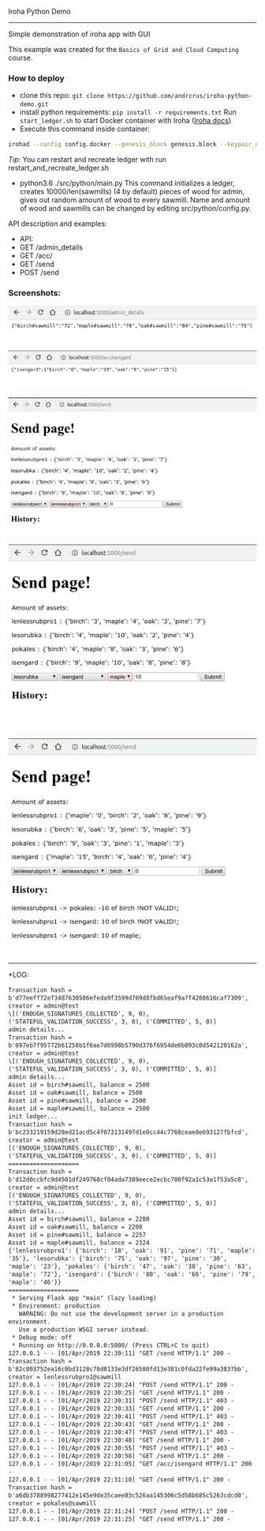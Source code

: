 Iroha Python Demo


******
Simple demonstration of iroha app with GUI

This example was created for the `Basics of Grid and Cloud Computing` course.

### How to deploy
* clone this repo: `git clone https://github.com/andrcrus/iroha-python-demo.git`
* install python requirements: `pip install -r requirements.txt`
Run `start_ledger.sh` to start Docker container with Iroha ([Iroha docs](https://iroha.readthedocs.io/en/latest/getting_started/index.html))
* Execute this command inside container:
```sh
irohad --config config.docker --genesis_block genesis.block --keypair_name node0 --overwrite_ledger
```
*Tip:* You can restart and recreate ledger with run restart_and_recreate_ledger.sh
* python3.6 ./src/python/main.py
This command initializes a ledger, creates 10000/len(sawmills) (4 by default) pieces of wood for admin, gives out random amount of wood to every sawmill. Name and amount of wood and sawmills can be changed by editing src/python/config.py. 

API description and examples:
* API:
*   GET /admin_details
*   GET /acc/<account>
*   GET /send
*   POST /send

### Screenshots:
![GET /admin_details](pictures/admin_details.png)

![GET /acc/<account>](pictures/account_info.png)

![GET /send](pictures/send_page.png)

![POST /send](pictures/try_to_send_maple.png)

![Some iters on send page](pictures/some_iters.png)

***
*LOG:

```
Transaction hash = b'd77eeff72ef3487630506efeda9f3599d769d8fbd65eaf9a7f4208616caf7309', creator = admin@test
\[('ENOUGH_SIGNATURES_COLLECTED', 9, 0), ('STATEFUL_VALIDATION_SUCCESS', 3, 0), ('COMMITTED', 5, 0)]
admin details...
Transaction hash = b'097eb7f95772b61258b1f6ae7d6998b5790d376f6954de6b093c0d542120162a', creator = admin@test
\[('ENOUGH_SIGNATURES_COLLECTED', 9, 0), ('STATEFUL_VALIDATION_SUCCESS', 3, 0), ('COMMITTED', 5, 0)]
admin details...
Asset id = birch#sawmill, balance = 2500
Asset id = oak#sawmill, balance = 2500
Asset id = pine#sawmill, balance = 2500
Asset id = maple#sawmill, balance = 2500
init ledger...
Transaction hash = b'bc233219159d28ed21acd5c4f073131497d1e0cc44c7768ceae8e693127fbfcd', creator = admin@test
[('ENOUGH_SIGNATURES_COLLECTED', 9, 0), ('STATEFUL_VALIDATION_SUCCESS', 3, 0), ('COMMITTED', 5, 0)]
====================
Transaction hash = b'd12d0ccbfc9d4501df249768cf04ada7389eece2ecbc700f92a1c53a1f53a5c8', creator = admin@test
[('ENOUGH_SIGNATURES_COLLECTED', 9, 0), ('STATEFUL_VALIDATION_SUCCESS', 3, 0), ('COMMITTED', 5, 0)]
admin details...
Asset id = birch#sawmill, balance = 2280
Asset id = oak#sawmill, balance = 2208
Asset id = pine#sawmill, balance = 2257
Asset id = maple#sawmill, balance = 2324
{'lenlessrubpro1': {'birch': '18', 'oak': '91', 'pine': '71', 'maple': '35'}, 'lesorubka': {'birch': '75', 'oak': '97', 'pine': '30', 'maple': '23'}, 'pokales': {'birch': '47', 'oak': '38', 'pine': '63', 'maple': '72'}, 'isengard': {'birch': '80', 'oak': '66', 'pine': '79', 'maple': '46'}}
====================
 * Serving Flask app "main" (lazy loading)
 * Environment: production
   WARNING: Do not use the development server in a production environment.
   Use a production WSGI server instead.
 * Debug mode: off
 * Running on http://0.0.0.0:5000/ (Press CTRL+C to quit)
127.0.0.1 - - [01/Apr/2019 22:30:11] "GET /send HTTP/1.1" 200 -
Transaction hash = b'82c803752ea16c8bd3128c78d8133e3df26580fd13e381c0fda22fe99a3837bb', creator = lenlessrubpro1@sawmill
127.0.0.1 - - [01/Apr/2019 22:30:24] "POST /send HTTP/1.1" 200 -
127.0.0.1 - - [01/Apr/2019 22:30:25] "GET /send HTTP/1.1" 200 -
127.0.0.1 - - [01/Apr/2019 22:30:31] "POST /send HTTP/1.1" 403 -
127.0.0.1 - - [01/Apr/2019 22:30:33] "GET /send HTTP/1.1" 200 -
127.0.0.1 - - [01/Apr/2019 22:30:41] "POST /send HTTP/1.1" 403 -
127.0.0.1 - - [01/Apr/2019 22:30:43] "GET /send HTTP/1.1" 200 -
127.0.0.1 - - [01/Apr/2019 22:30:47] "POST /send HTTP/1.1" 403 -
127.0.0.1 - - [01/Apr/2019 22:30:48] "GET /send HTTP/1.1" 200 -
127.0.0.1 - - [01/Apr/2019 22:30:55] "POST /send HTTP/1.1" 403 -
127.0.0.1 - - [01/Apr/2019 22:30:58] "GET /send HTTP/1.1" 200 -
127.0.0.1 - - [01/Apr/2019 22:31:05] "GET /acc/isengard HTTP/1.1" 200 -
127.0.0.1 - - [01/Apr/2019 22:31:10] "GET /send HTTP/1.1" 200 -
Transaction hash = b'a6db3788998277412e145e9de35caee83c526aa145306c5d58b685c5263cdcd0', creator = pokales@sawmill
127.0.0.1 - - [01/Apr/2019 22:31:24] "POST /send HTTP/1.1" 200 -
127.0.0.1 - - [01/Apr/2019 22:31:25] "GET /send HTTP/1.1" 200 -
```